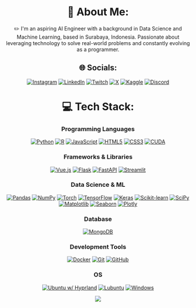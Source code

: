 <div align="center">
  
  # 💫 About Me:
  ✏️ I'm an aspiring AI Engineer with a background in Data Science and Machine Learning, based in Surabaya, Indonesia. Passionate about leveraging technology to solve real-world problems and constantly evolving as a programmer.

  ## 🌐 Socials:
  [![Instagram](https://img.shields.io/badge/instagram-E4405F?style=for-the-badge&logo=Instagram&logoColor=white)](https://instagram.com/semiqolonn) 
  [![LinkedIn](https://img.shields.io/badge/linkedin-0077B5?style=for-the-badge&logo=LinkedIn&logoColor=white)](https://linkedin.com/in/alfi-willianz) 
  [![Twitch](https://img.shields.io/badge/twitch-9146FF?style=for-the-badge&logo=Twitch&logoColor=white)](https://twitch.tv/semiqolonn) 
  [![X](https://img.shields.io/badge/x-000000?style=for-the-badge&logo=X&logoColor=white)](https://x.com/semiqolonn) 
  [![Kaggle](https://img.shields.io/badge/kaggle-20BEFF?style=for-the-badge&logo=kaggle&logoColor=white)](https://kaggle.com/zwniff)
  [![Discord](https://img.shields.io/badge/discord-5865F2?style=for-the-badge&logo=discord&logoColor=white)](https://discord.com/users/702817817774391334)
  
  # 💻 Tech Stack:

  ### Programming Languages
  [![Python](https://img.shields.io/badge/python-3670A0?style=for-the-badge&logo=python&logoColor=ffdd54)](https://www.python.org/)
  [![R](https://img.shields.io/badge/r-276DC3?style=for-the-badge&logo=r&logoColor=white)](https://www.r-project.org/)
  [![JavaScript](https://img.shields.io/badge/javascript-F7DF1E?style=for-the-badge&logo=javascript&logoColor=black)](https://developer.mozilla.org/en-US/docs/Web/JavaScript)
  [![HTML5](https://img.shields.io/badge/html5-E34F26?style=for-the-badge&logo=html5&logoColor=white)](https://developer.mozilla.org/en-US/docs/Web/HTML)
  [![CSS3](https://img.shields.io/badge/css3-1572B6?style=for-the-badge&logo=css3&logoColor=white)](https://developer.mozilla.org/en-US/docs/Web/CSS)
  [![CUDA](https://img.shields.io/badge/cuda-76B900?style=for-the-badge&logo=nvidia&logoColor=white)](https://developer.nvidia.com/cuda-toolkit)

  ### Frameworks & Libraries
  [![Vue.js](https://img.shields.io/badge/vuejs-35495E?style=for-the-badge&logo=vue.js&logoColor=4FC08D)](https://vuejs.org/)
  [![Flask](https://img.shields.io/badge/flask-000000?style=for-the-badge&logo=flask&logoColor=white)](https://flask.palletsprojects.com/)
  [![FastAPI](https://img.shields.io/badge/fastapi-009688?style=for-the-badge&logo=fastapi&logoColor=white)](https://fastapi.tiangolo.com/)
  [![Streamlit](https://img.shields.io/badge/streamlit-FF4B4B?style=for-the-badge&logo=streamlit&logoColor=white)](https://streamlit.io/)

  ### Data Science & ML
  [![Pandas](https://img.shields.io/badge/pandas-150458?style=for-the-badge&logo=pandas&logoColor=white)](https://pandas.pydata.org/)
  [![NumPy](https://img.shields.io/badge/numpy-013243?style=for-the-badge&logo=numpy&logoColor=white)](https://numpy.org/)
  [![Torch](https://img.shields.io/badge/pytorch-EE4C2C?style=for-the-badge&logo=pytorch&logoColor=white)](https://pytorch.org/)
  [![TensorFlow](https://img.shields.io/badge/tensorflow-FF6F00?style=for-the-badge&logo=tensorflow&logoColor=white)](https://www.tensorflow.org/)
  [![Keras](https://img.shields.io/badge/keras-D00000?style=for-the-badge&logo=keras&logoColor=white)](https://keras.io/)
  [![Scikit-learn](https://img.shields.io/badge/scikit_learn-F7931E?style=for-the-badge&logo=scikit-learn&logoColor=white)](https://scikit-learn.org/)
  [![SciPy](https://img.shields.io/badge/scipy-8CAAE6?style=for-the-badge&logo=scipy&logoColor=white)](https://scipy.org/)
  [![Matplotlib](https://img.shields.io/badge/matplotlib-11557C?style=for-the-badge&logo=matplotlib&logoColor=white)](https://matplotlib.org/)
  [![Seaborn](https://img.shields.io/badge/seaborn-2A9D8F?style=for-the-badge&logo=seaborn&logoColor=white)](https://seaborn.pydata.org/)
  [![Plotly](https://img.shields.io/badge/plotly-3F4F75?style=for-the-badge&logo=plotly&logoColor=white)](https://plotly.com/)

  ### Database
  [![MongoDB](https://img.shields.io/badge/mongodb-47A248?style=for-the-badge&logo=mongodb&logoColor=white)](https://www.mongodb.com/)

  ### Development Tools
  [![Docker](https://img.shields.io/badge/docker-2496ED?style=for-the-badge&logo=docker&logoColor=white)](https://www.docker.com/)
  [![Git](https://img.shields.io/badge/git-F05032?style=for-the-badge&logo=git&logoColor=white)](https://git-scm.com/)
  [![GitHub](https://img.shields.io/badge/github-181717?style=for-the-badge&logo=github&logoColor=white)](https://github.com/)

  ### OS
  [![Ubuntu w/ Hyprland](https://img.shields.io/badge/ubuntu%20w%2F%20hyprland-E95420?style=for-the-badge&logo=ubuntu&logoColor=white)](https://ubuntu.com/)
  [![Lubuntu](https://img.shields.io/badge/lubuntu-0078D6?style=for-the-badge&logo=lubuntu&logoColor=white)](https://lubuntu.me/)
  [![Windows](https://img.shields.io/badge/windows-0078D6?style=for-the-badge&logo=windows11&logoColor=white)](https://www.microsoft.com/windows)

  [![](https://visitcount.itsvg.in/api?id=semicoll&icon=0&color=0)](https://visitcount.itsvg.in)
  <!-- Proudly created with GPRM ( https://gprm.itsvg.in ) -->
</div>
